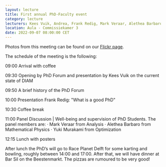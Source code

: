 ```yaml
---
layout: lecture
title: First annual PhD-Faculty event
category: lecture
lecturers: Kees Vuik, Andrea, Frank Redig, Mark Veraar, Alethea Barbaro, Yuki Murakami
location: Aula - Commissiekamer 3
date: 2022-09-07 08:00:00 CET
---
```


Photos from this meeting can be found on our <a href="https://www.flickr.com/photos/196458073@N03/albums">Flickr page</a>.
 
The schedule of the meeting is the following:
 
09:00     Arrival with coffee

09:30     Opening by PhD Forum and presentation by Kees Vuik on the current state of DIAM

09:50     A brief history of the PhD Forum

10:00     Presentation Frank Redig: "What is a good PhD"

10:30     Coffee break

11:00     Panel Discussion | Well-being and supervision of PhD Students. The panel members are:
·         Mark Veraar from Analysis
·         Alethea Barbaro from Mathematical Physics
·         Yuki Murakami from Optimization

12:15     Lunch with posters
 
After lunch the PhD’s will go to Race Planet Delft for some karting and bowling, roughly between 14:00 and 17:00. After that, we will have dinner at Bar Sil on the Beestenmarkt. The pizzas are rumoured to be very good!
